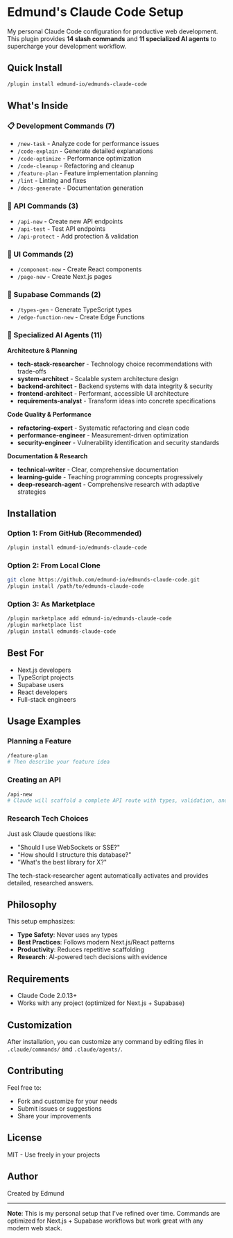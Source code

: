 # Edmund's Claude Code Setup

My personal Claude Code configuration for productive web development. This plugin provides **14 slash commands** and **11 specialized AI agents** to supercharge your development workflow.

## Quick Install

```bash
/plugin install edmund-io/edmunds-claude-code
```

## What's Inside

### 📋 Development Commands (7)

- `/new-task` - Analyze code for performance issues
- `/code-explain` - Generate detailed explanations
- `/code-optimize` - Performance optimization
- `/code-cleanup` - Refactoring and cleanup
- `/feature-plan` - Feature implementation planning
- `/lint` - Linting and fixes
- `/docs-generate` - Documentation generation

### 🔌 API Commands (3)

- `/api-new` - Create new API endpoints
- `/api-test` - Test API endpoints
- `/api-protect` - Add protection & validation

### 🎨 UI Commands (2)

- `/component-new` - Create React components
- `/page-new` - Create Next.js pages

### 💾 Supabase Commands (2)

- `/types-gen` - Generate TypeScript types
- `/edge-function-new` - Create Edge Functions

### 🤖 Specialized AI Agents (11)

**Architecture & Planning**
- **tech-stack-researcher** - Technology choice recommendations with trade-offs
- **system-architect** - Scalable system architecture design
- **backend-architect** - Backend systems with data integrity & security
- **frontend-architect** - Performant, accessible UI architecture
- **requirements-analyst** - Transform ideas into concrete specifications

**Code Quality & Performance**
- **refactoring-expert** - Systematic refactoring and clean code
- **performance-engineer** - Measurement-driven optimization
- **security-engineer** - Vulnerability identification and security standards

**Documentation & Research**
- **technical-writer** - Clear, comprehensive documentation
- **learning-guide** - Teaching programming concepts progressively
- **deep-research-agent** - Comprehensive research with adaptive strategies

## Installation

### Option 1: From GitHub (Recommended)

```bash
/plugin install edmund-io/edmunds-claude-code
```

### Option 2: From Local Clone

```bash
git clone https://github.com/edmund-io/edmunds-claude-code.git
/plugin install /path/to/edmunds-claude-code
```

### Option 3: As Marketplace

```bash
/plugin marketplace add edmund-io/edmunds-claude-code
/plugin marketplace list
/plugin install edmunds-claude-code
```

## Best For

- Next.js developers
- TypeScript projects
- Supabase users
- React developers
- Full-stack engineers

## Usage Examples

### Planning a Feature

```bash
/feature-plan
# Then describe your feature idea
```

### Creating an API

```bash
/api-new
# Claude will scaffold a complete API route with types, validation, and error handling
```

### Research Tech Choices

Just ask Claude questions like:
- "Should I use WebSockets or SSE?"
- "How should I structure this database?"
- "What's the best library for X?"

The tech-stack-researcher agent automatically activates and provides detailed, researched answers.

## Philosophy

This setup emphasizes:
- **Type Safety**: Never uses `any` types
- **Best Practices**: Follows modern Next.js/React patterns
- **Productivity**: Reduces repetitive scaffolding
- **Research**: AI-powered tech decisions with evidence

## Requirements

- Claude Code 2.0.13+
- Works with any project (optimized for Next.js + Supabase)

## Customization

After installation, you can customize any command by editing files in `.claude/commands/` and `.claude/agents/`.

## Contributing

Feel free to:
- Fork and customize for your needs
- Submit issues or suggestions
- Share your improvements

## License

MIT - Use freely in your projects

## Author

Created by Edmund

---

**Note**: This is my personal setup that I've refined over time. Commands are optimized for Next.js + Supabase workflows but work great with any modern web stack.
